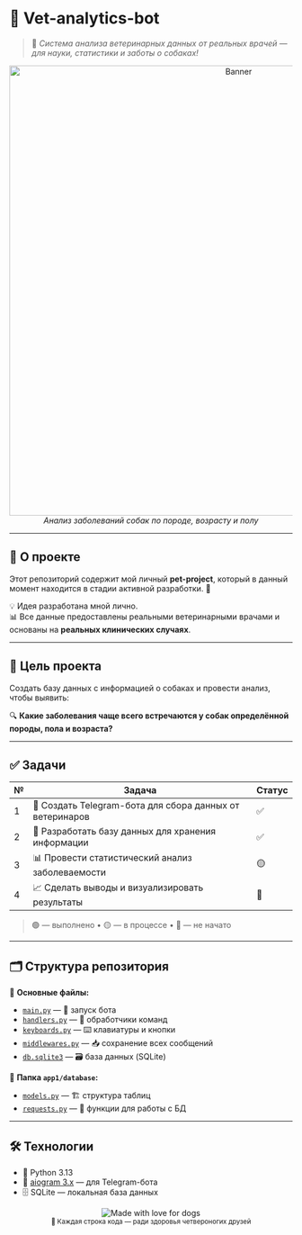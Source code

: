 # 🐾 Vet-analytics-bot

> 🏥 *Система анализа ветеринарных данных от реальных врачей — для науки, статистики и заботы о собаках!*

<div align="center">
  <img src="https://raw.githubusercontent.com/Konvet/Vet-analytics-bot/main/assets/banner.png" alt="Banner" width="800" />
  <br>
  <em>Анализ заболеваний собак по породе, возрасту и полу</em>
</div>

---

## 📌 О проекте

Этот репозиторий содержит мой личный **pet-project**, который в данный момент находится в стадии активной разработки. 🚧

💡 Идея разработана мной лично.  
📊 Все данные предоставлены реальными ветеринарными врачами и основаны на **реальных клинических случаях**.

---

## 🎯 Цель проекта

Создать базу данных с информацией о собаках и провести анализ, чтобы выявить:

🔍 **Какие заболевания чаще всего встречаются у собак определённой породы, пола и возраста?**

---

## ✅ Задачи

| № | Задача | Статус |
|---|-------|--------|
| 1 | 🤖 Создать Telegram-бота для сбора данных от ветеринаров | ✅ |
| 2 | 💾 Разработать базу данных для хранения информации | ✅ |
| 3 | 📊 Провести статистический анализ заболеваемости | 🟡 |
| 4 | 📈 Сделать выводы и визуализировать результаты | 🔴 |

> 🟢 — выполнено  • 🟡 — в процессе  • 🔴 — не начато

---

## 🗂️ Структура репозитория

📁 **Основные файлы:**

- [`main.py`](https://github.com/Konvet/Vet-analytics-bot/blob/main/main.py) — 🚀 запуск бота
- [`handlers.py`](https://github.com/Konvet/Vet-analytics-bot/blob/main/handlers.py) — 🧩 обработчики команд
- [`keyboards.py`](https://github.com/Konvet/Vet-analytics-bot/blob/main/keyboards.py) — ⌨️ клавиатуры и кнопки
- [`middlewares.py`](https://github.com/Konvet/Vet-analytics-bot/blob/main/middlewares.py) — 📥 сохранение всех сообщений
- [`db.sqlite3`](https://github.com/Konvet/Vet-analytics-bot/blob/main/db.sqlite3) — 🗃️ база данных (SQLite)

📂 **Папка `app1/database`:**

- [`models.py`](https://github.com/Konvet/Vet-analytics-bot/blob/main/app1/database/models.py) — 🏗️ структура таблиц
- [`requests.py`](https://github.com/Konvet/Vet-analytics-bot/blob/main/app1/database/requests.py) — 🔁 функции для работы с БД


---

## 🛠️ Технологии

- 🐍 Python 3.13
- 🤖 [aiogram 3.x](https://docs.aiogram.dev) — для Telegram-бота
- 🗄️ SQLite — локальная база данных


<div align="center">
  <img src="https://img.shields.io/badge/Сделано_с_любовью-к_собакам-ff69b4?style=flat&logo=heart" alt="Made with love for dogs" />
  <br>
  <sub>🐶 Каждая строка кода — ради здоровья четвероногих друзей</sub>
</div>

